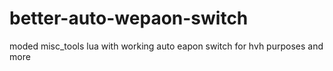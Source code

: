 # better-auto-wepaon-switch
moded misc_tools lua with working auto eapon switch for hvh purposes and more
